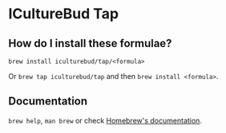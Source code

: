 # ICultureBud Tap

## How do I install these formulae?

`brew install iculturebud/tap/<formula>`

Or `brew tap iculturebud/tap` and then `brew install <formula>`.

## Documentation

`brew help`, `man brew` or check [Homebrew's documentation](https://docs.brew.sh).
